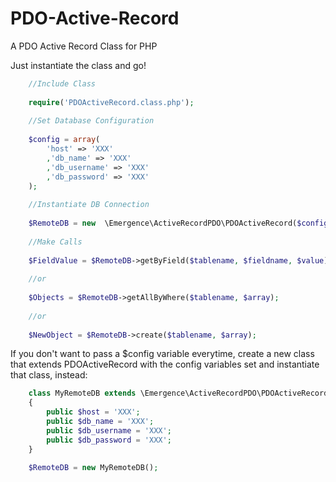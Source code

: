 PDO-Active-Record
=================

A PDO Active Record Class for PHP


Just instantiate the class and go!

```php
	//Include Class
	
	require('PDOActiveRecord.class.php');	
	
	//Set Database Configuration
	
	$config = array(
		'host' => 'XXX'
		,'db_name' => 'XXX'
		,'db_username' => 'XXX'
		,'db_password' => 'XXX'
	);
	
	//Instantiate DB Connection
	
	$RemoteDB = new  \Emergence\ActiveRecordPDO\PDOActiveRecord($config);
	
	//Make Calls
	
	$FieldValue = $RemoteDB->getByField($tablename, $fieldname, $value);
	
	//or
	
	$Objects = $RemoteDB->getAllByWhere($tablename, $array);
	
	//or 
	
	$NewObject = $RemoteDB->create($tablename, $array);
```


If you don't want to pass a $config variable everytime, create a new class that extends PDOActiveRecord with the config variables set and instantiate that class, instead:
```php
	class MyRemoteDB extends \Emergence\ActiveRecordPDO\PDOActiveRecord
	{
	  	public $host = 'XXX';
		public $db_name = 'XXX';
		public $db_username = 'XXX';
		public $db_password = 'XXX';
	}
	
	$RemoteDB = new MyRemoteDB();
```
